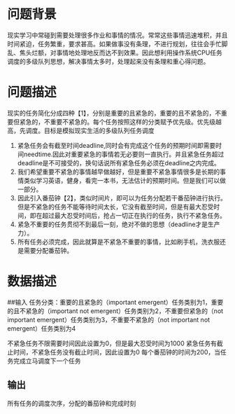 # 问题背景
现实学习中常碰到需要处理很多作业和事情的情况。常常这些事情迅速堆积，并且时间紧迫，任务繁重，要求甚高。如果做事没有条理，不进行规划，往往会手忙脚乱、焦头烂额，对事情地处理地反而达不到效果。因此想利用操作系统CPU任务调度的多级队列思想，解决事情太多时，处理起来没有条理和重心得问题。  

# 问题描述
现实的任务简化分成四种【1】，分别是重要的且紧急的，重要的且不紧急的，不重要但紧急的，不重要不紧急的。每个任务按照这样的分类赋予优先级。优先级越高，先调度。目标是模拟现实生活的多级队列任务调度
1. 紧急任务会有截至时间deadline,同时会有完成这个任务的预期时间即需要时间needtime.因此对重要紧急的事情若无必要则一直执行。并且紧急任务超过deadline是不可接受的，换句话说所有紧急任务必须在deadline之内完成。  
2. 我们希望重要不紧急的事情越早做越好，但是重要不紧急事情很多是长期的事情类似学习英语，健身，看完一本书，无法估计的预期时间。但是我们可以做一部分。  
3. 因此引入番茄钟【2】，类似时间片，即可以为任务分配若干番茄钟进行执行。但是不紧急的任务不能等待时间太长，它没有截至时间，但是有最大忍受时间，即在超过最大忍受时间后，抢占一切正在执行的任务，执行不紧急任务。  
4. 紧急不重要的任务贯彻不到最后一刻，绝对不做的思想（deadline才是生产力）。
5. 所有任务必须完成，因此就算是不紧急不重要的事情，比如刷手机，洗衣服还是需要分配番茄钟。

# 数据描述
##输入
任务分类：重要的且紧急的（important emergent）任务类别为1，重要的且不紧急的（important not emergent）任务类别为2，不重要但紧急的（not important emergent）任务类别为3，不重要不紧急的（not important not emergent）任务类别为4

不紧急任务不限需要时间因此设置为0，但是最大忍受时间为1000
紧急任务有截止时间，不紧急任务没有截止时间，因此设置为0
每个番茄钟的时间为200，当任务完成立马调度下一个任务
## 输出
所有任务的调度次序，分配的番茄钟和完成时刻
